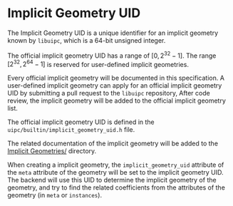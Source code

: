 # Implicit Geometry UID

The Implicit Geometry UID is a unique identifier for an implicit geometry known by `libuipc`, which is a 64-bit unsigned integer.

The official implicit geometry UID has a range of $[0, 2^{32}-1]$. The range $[2^{32}, 2^{64}-1]$ is reserved for user-defined implicit geometries.

Every official implicit geometry will be documented in this specification. A user-defined implicit geometry can apply for an official implicit geometry UID by submitting a pull request to the `libuipc` repository, After code review, the implicit geometry will be added to the official implicit geometry list.

The official implicit geometry UID is defined in the `uipc/builtin/implicit_geometry_uid.h` file.

The related documentation of the implicit geometry will be added to the [Implicit Geometries/](./implicit_geometries/index.md) directory.

When creating a implicit geometry, the `implicit_geometry_uid` attribute of the `meta` attribute of the geometry will be set to the implicit geometry UID. The backend will use this UID to determine the implicit geometry of the geometry, and try to find the related coefficients from the attributes of the geometry (in `meta` or `instances`).